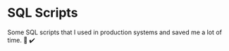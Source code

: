 # SQL Scripts
Some SQL scripts that I used in production systems and saved me a lot of time. :floppy_disk: :heavy_check_mark:
